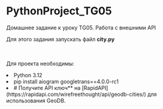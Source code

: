 # PythonProject_TG05


Домашнее задание к уроку TG05. Работа с внешними API

Для этого задания запускать файл __city.py__

<br><br>
Для проекта необходимы: 

<li>Python 3.12 

<li>pip install aiogram googletrans==4.0.0-rc1

<li># Получите API ключ** на [RapidAPI](https://rapidapi.com/wirefreethought/api/geodb-cities/) для использования GeoDB.
